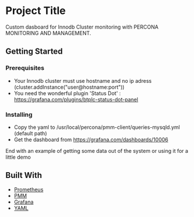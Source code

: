 # Project Title

Custom dasboard for Innodb Cluster monitoring with PERCONA MONITORING AND MANAGEMENT.

## Getting Started

### Prerequisites

* Your Innodb cluster must use hostname and no ip adress (cluster.addInstance("user@hostname:port"))
* You need the wonderful plugin 'Status Dot' : https://grafana.com/plugins/btplc-status-dot-panel

### Installing

* Copy the yaml to /usr/local/percona/pmm-client/queries-mysqld.yml (default path)
* Get the dashboard from https://grafana.com/dashboards/10006

End with an example of getting some data out of the system or using it for a little demo

## Built With

* [Prometheus](https://prometheus.io/)
* [PMM](https://www.percona.com/software/database-tools/percona-monitoring-and-management)
* [Grafana](https://grafana.com/)
* [YAML](https://yaml.org/)
